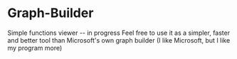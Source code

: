 # Graph-Builder
Simple functions viewer -- in progress
Feel free to use it as a simpler, faster and better tool than Microsoft's own graph builder (I like Microsoft, but I like my program more)
